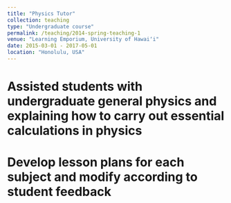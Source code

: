 ```yaml
---
title: "Physics Tutor"
collection: teaching
type: "Undergraduate course"
permalink: /teaching/2014-spring-teaching-1
venue: "Learning Emporium, University of Hawaiʻi"
date: 2015-03-01 - 2017-05-01
location: "Honolulu, USA"
---
```


Assisted students with undergraduate general physics and explaining how to carry out essential calculations in physics
===
Develop lesson plans for each subject and modify according to student feedback
======